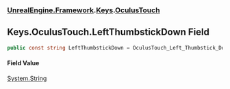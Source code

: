 ### [UnrealEngine.Framework](UnrealEngine_Framework.md 'UnrealEngine.Framework').[Keys](Keys.md 'UnrealEngine.Framework.Keys').[OculusTouch](Keys_OculusTouch.md 'UnrealEngine.Framework.Keys.OculusTouch')
## Keys.OculusTouch.LeftThumbstickDown Field
```csharp
public const string LeftThumbstickDown = OculusTouch_Left_Thumbstick_Down;
```
#### Field Value
[System.String](https://docs.microsoft.com/en-us/dotnet/api/System.String 'System.String')
